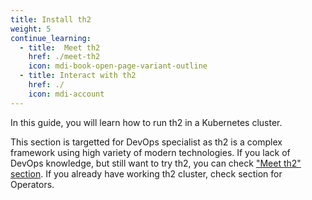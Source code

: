 ```yaml
---
title: Install th2
weight: 5
continue_learning:
  - title:  Meet th2
    href: ./meet-th2
    icon: mdi-book-open-page-variant-outline
  - title: Interact with th2
    href: ./
    icon: mdi-account
---
```


In this guide, you will learn how to run th2 in a Kubernetes cluster.

<!--more-->

This section is targetted for DevOps specialist as th2 is a complex framework using high variety of modern technologies. If you lack of DevOps knowledge, but still want to try th2, you can check ["Meet th2" section](./meet-th2). If you already have working th2 cluster, check section for Operators.
